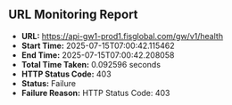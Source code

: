 ## URL Monitoring Report

- **URL:** https://api-gw1-prod1.fisglobal.com/gw/v1/health
- **Start Time:** 2025-07-15T07:00:42.115462
- **End Time:** 2025-07-15T07:00:42.208058
- **Total Time Taken:** 0.092596 seconds
- **HTTP Status Code:** 403
- **Status:** Failure
- **Failure Reason:** HTTP Status Code: 403
